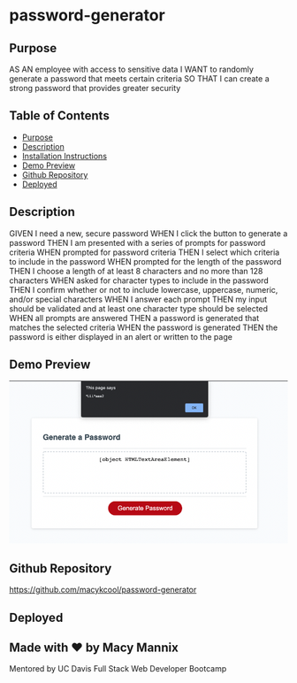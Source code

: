 # password-generator

## Purpose
AS AN employee with access to sensitive data
I WANT to randomly generate a password that meets certain criteria
SO THAT I can create a strong password that provides greater security

## Table of Contents
- [Purpose](#purpose) 
- [Description](#description) 
- [Installation Instructions](#installation-instructions)
- [Demo Preview](#demo-preview)
- [Github Repository](#github-repository)
- [Deployed](#deployed)

## Description
GIVEN I need a new, secure password
WHEN I click the button to generate a password
THEN I am presented with a series of prompts for password criteria
WHEN prompted for password criteria
THEN I select which criteria to include in the password
WHEN prompted for the length of the password
THEN I choose a length of at least 8 characters and no more than 128 characters
WHEN asked for character types to include in the password
THEN I confirm whether or not to include lowercase, uppercase, numeric, and/or special characters
WHEN I answer each prompt
THEN my input should be validated and at least one character type should be selected
WHEN all prompts are answered
THEN a password is generated that matches the selected criteria
WHEN the password is generated
THEN the password is either displayed in an alert or written to the page


 
## Demo Preview
![site-demo](./gif/demo.png)

## Github Repository
https://github.com/macykcool/password-generator

## Deployed


## Made with ❤️️ by Macy Mannix
Mentored by UC Davis Full Stack Web Developer Bootcamp